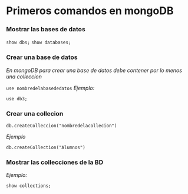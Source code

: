 # Primeros comandos en mongoDB

### Mostrar las bases de datos 
`show dbs;`
`show databases;`

### Crear una base de datos 
*En mongoDB para crear una base de datos debe contener por lo menos una colleccion*

`use nombredelabasededatos`
*Ejemplo:*

`use db3;`

### Crear una collecion 

`db.createColleccion("nombredelacollecion")`

*Ejemplo*

`db.createCollection("Alumnos")`

### Mostrar las collecciones de la BD 

*Ejemplo:*

`show collections;`


